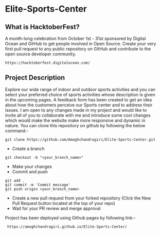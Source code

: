 # Elite-Sports-Center
## What is HacktoberFest?
A month-long celebration from October 1st - 31st sponsored by Digital Ocean and GitHub to get people involved in Open Source. Create your very first pull request to any public repository on GitHub and contribute to the open source developer community.

```
https://hacktoberfest.digitalocean.com/
```
## Project Description
Explore our wide range of indoor and outdoor sports activities and you can select your preferred choice of sports activities whose description is given in the upcoming pages. A feedback form has been created to get an idea about how the customers perceive our Sports center and to address their issues.
I am open to any changes made in my project and would like to invite all of you to collaborate with me and introduce some cool changes which would make the website make more responsive and dynamic in nature. You can clone this repository on github by following the below command:-

```
git clone https://github.com/Amoghchandragiri/Elite-Sports-Center.git
```

- Create a branch

``` 
git checkout -b "<your_branch_name>"
```

- Make your changes
- Commit and push

```
git add .
git commit -m 'Commit message'
git push origin <your_branch_name>
```
- Create a new pull request from your forked repository (Click the New Pull Request button located at the top of your repo)
- Wait for your PR review and merge approval
  
Project has been deployed using Github pages by following link:- 

```
 https://amoghchandragiri.github.io/Elite-Sports-Center/
```




